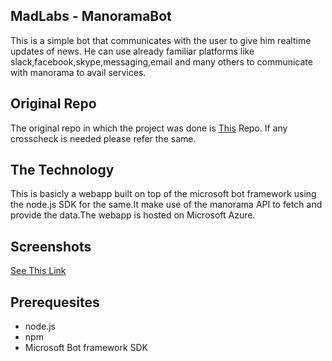 
## MadLabs - ManoramaBot

This is a simple bot that communicates with the user to give him realtime updates of news. He can use already familiar platforms like slack,facebook,skype,messaging,email
and many others to communicate with manorama to avail services.

## Original Repo

The original repo in which the project was done is <a href="https://github.com/scriptonist/Manorama-Bot">This</a> Repo. If any crosscheck is needed
please refer the same.

## The Technology

This is basicly a webapp built on top of the microsoft bot framework using the node.js SDK for the same.It make use of the manorama API to 
fetch and provide the data.The webapp is hosted on Microsoft Azure.

## Screenshots
<a href="http://imgur.com/a/ZhDaJ">See This Link</a>

## Prerequesites
<ul>
<li>node.js</li>
<li>npm</li>
<li>Microsoft Bot framework SDK</li>
</ul>
